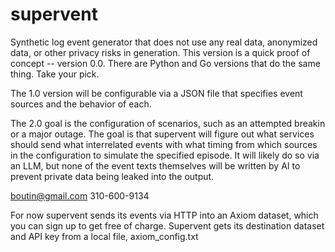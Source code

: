 # supervent

Synthetic log event generator that does not use any real data, anonymized data, or other privacy risks in generation.
This version is a quick proof of concept -- version 0.0. There are Python and Go versions that do the same thing. Take your pick.

The 1.0 version will be configurable via a JSON file that specifies event sources and the behavior of each.

The 2.0 goal is the configuration of scenarios, such as an attempted breakin or a major outage. The goal is that supervent will figure out what services should send what interrelated events with what timing from which sources in the configuration to simulate the specified episode. It will likely do so via an LLM, but none of the event texts themselves will be written by AI to prevent private data being leaked into the output.

boutin@gmail.com 310-600-9134

For now supervent sends its events via HTTP into an Axiom dataset, which you can sign up to get free of charge. Supervent gets its destination dataset and API key from a local file, axiom_config.txt
